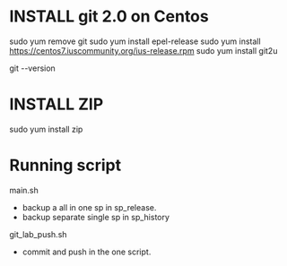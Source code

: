 # INSTALL git 2.0 on Centos
sudo yum remove git
sudo yum install epel-release
sudo yum install https://centos7.iuscommunity.org/ius-release.rpm
sudo yum install git2u

git --version

# INSTALL ZIP
sudo yum install zip

# Running script
main.sh
  - backup a all in one sp in sp_release.
  - backup separate single sp in sp_history

git_lab_push.sh
  - commit and push in the one script.
